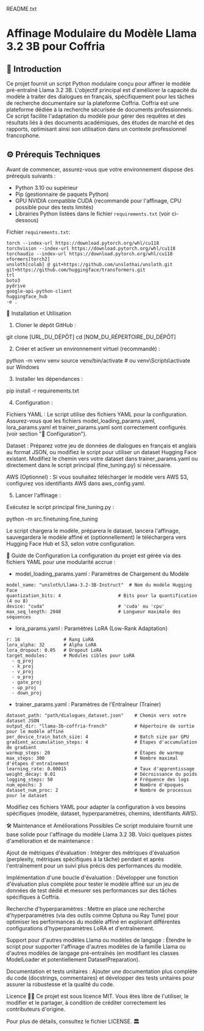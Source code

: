 README.txt

# Affinage Modulaire du Modèle Llama 3.2 3B pour Coffria

## 📌 Introduction

Ce projet fournit un script Python modulaire conçu pour affiner le modèle pré-entraîné Llama 3.2 3B. L'objectif principal est d'améliorer la capacité du modèle à traiter des dialogues en français, spécifiquement pour les tâches de recherche documentaire sur la plateforme Coffria. Coffria est une plateforme dédiée à la recherche sécurisée de documents professionnels. Ce script facilite l'adaptation du modèle pour gérer des requêtes et des résultats liés à des documents académiques, des études de marché et des rapports, optimisant ainsi son utilisation dans un contexte professionnel francophone.

## ⚙️ Prérequis Techniques

Avant de commencer, assurez-vous que votre environnement dispose des prérequis suivants :

- Python 3.10 ou supérieur
- Pip (gestionnaire de paquets Python)
- GPU NVIDIA compatible CUDA (recommandé pour l'affinage, CPU possible pour des tests limités)
- Librairies Python listées dans le fichier `requirements.txt` (voir ci-dessous)

Fichier `requirements.txt`:

```text
torch --index-url https://download.pytorch.org/whl/cu118
torchvision --index-url https://download.pytorch.org/whl/cu118
torchaudio --index-url https://download.pytorch.org/whl/cu118
xformers[torch2]
unsloth[colab] @ git+https://github.com/unslothai/unsloth.git
git+https://github.com/huggingface/transformers.git
trl
boto3
pydrive
google-api-python-client
huggingface_hub
-e .
```

🚀 Installation et Utilisation
1. Cloner le dépôt GitHub :

git clone [URL_DU_DÉPÔT]
cd [NOM_DU_RÉPERTOIRE_DU_DÉPÔT]

2. Créer et activer un environnement virtuel (recommandé) :

 python -m venv venv
 source venv/bin/activate  # ou venv\Scripts\activate sur Windows

3. Installer les dépendances :

 pip install -r requirements.txt

4. Configuration :

 Fichiers YAML : Le script utilise des fichiers YAML pour la configuration. Assurez-vous que les fichiers model_loading_params.yaml, lora_params.yaml et 
 trainer_params.yaml sont correctement configurés (voir section "🔧 Configuration").

Dataset : Préparez votre jeu de données de dialogues en français et anglais au format JSON, ou modifiez le script pour utiliser un dataset Hugging Face existant. Modifiez le chemin vers votre dataset dans trainer_params.yaml ou directement dans le script principal (fine_tuning.py) si nécessaire.

AWS (Optionnel) : Si vous souhaitez télécharger le modèle vers AWS S3, configurez vos identifiants AWS dans aws_config.yaml.

5. Lancer l'affinage :

 Exécutez le script principal fine_tuning.py :

 python -m src.finetuning.fine_tuning

Le script chargera le modèle, préparera le dataset, lancera l'affinage, sauvegardera le modèle affiné et (optionnellement) le téléchargera vers Hugging Face Hub et S3, selon votre configuration.

🔧 Guide de Configuration
La configuration du projet est gérée via des fichiers YAML pour une modularité accrue :

- model_loading_params.yaml : Paramètres de Chargement du Modèle
  
```text
model_name: "unsloth/Llama-3.2-3B-Instruct"  # Nom du modèle Hugging Face
quantization_bits: 4                     # Bits pour la quantification (4 ou 8)
device: "cuda"                           # 'cuda' ou 'cpu'
max_seq_length: 2048                     # Longueur maximale des séquences
```

- lora_params.yaml : Paramètres LoRA (Low-Rank Adaptation)
  
```text
r: 16                # Rang LoRA
lora_alpha: 32       # Alpha LoRA
lora_dropout: 0.05   # Dropout LoRA
target_modules:      # Modules cibles pour LoRA
  - q_proj
  - k_proj
  - v_proj
  - o_proj
  - gate_proj
  - up_proj
  - down_proj
```

- trainer_params.yaml : Paramètres de l'Entraîneur (Trainer)  

```text
dataset_path: "path/dialogues_dataset.json"    # Chemin vers votre dataset JSON
output_dir: "llama-3b-coffria-french"          # Répertoire de sortie pour le modèle affiné
per_device_train_batch_size: 4                 # Batch size par GPU
gradient_accumulation_steps: 4                 # Étapes d'accumulation de gradient
warmup_steps: 20                               # Étapes de warmup
max_steps: 300                                 # Nombre maximal d'étapes d'entraînement
learning_rate: 0.00015                         # Taux d'apprentissage
weight_decay: 0.01                             # Décroissance du poids
logging_steps: 50                              # Fréquence des logs
num_epochs: 3                                  # Nombre d'époques
dataset_num_proc: 2                            # Nombre de processus pour le dataset
```

Modifiez ces fichiers YAML pour adapter la configuration à vos besoins spécifiques (modèle, dataset, hyperparamètres, chemins, identifiants AWS).

🛠 Maintenance et Améliorations Possibles
Ce script modulaire fournit une base solide pour l'affinage du modèle Llama 3.2 3B. Voici quelques pistes d'amélioration et de maintenance :

Ajout de métriques d'évaluation : Intégrer des métriques d'évaluation (perplexity, métriques spécifiques à la tâche) pendant et après l'entraînement pour un suivi plus précis des performances du modèle.

Implémentation d'une boucle d'évaluation : Développer une fonction d'évaluation plus complète pour tester le modèle affiné sur un jeu de données de test dédié et mesurer ses performances sur des tâches spécifiques à Coffria.

Recherche d'hyperparamètres : Mettre en place une recherche d'hyperparamètres (via des outils comme Optuna ou Ray Tune) pour optimiser les performances du modèle affiné en explorant différentes configurations d'hyperparamètres LoRA et d'entraînement.

Support pour d'autres modèles Llama ou modèles de langage : Étendre le script pour supporter l'affinage d'autres modèles de la famille Llama ou d'autres modèles de langage pré-entraînés (en modifiant les classes ModelLoader et potentiellement DatasetPreparation).

Documentation et tests unitaires : Ajouter une documentation plus complète du code (docstrings, commentaires) et développer des tests unitaires pour assurer la robustesse et la qualité du code.

Licence 📜✨
Ce projet est sous licence MIT.
Vous êtes libre de l'utiliser, le modifier et le partager, à condition de créditer correctement les contributeurs d'origine.

Pour plus de détails, consultez le fichier LICENSE. 🏛️
